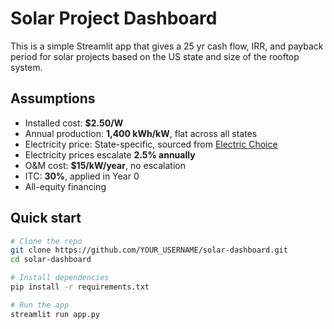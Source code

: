 # Solar Project Dashboard

This is a simple Streamlit app that gives a 25 yr cash flow, IRR, and payback period for solar projects based on the US state and size of the rooftop system.

## Assumptions

- Installed cost: **$2.50/W**
- Annual production: **1,400 kWh/kW**, flat across all states
- Electricity price: State-specific, sourced from [Electric Choice](https://www.electricchoice.com/electricity-prices-by-state/)
- Electricity prices escalate **2.5% annually**
- O&M cost: **$15/kW/year**, no escalation
- ITC: **30%**, applied in Year 0
- All-equity financing

## Quick start

```bash
# Clone the repo
git clone https://github.com/YOUR_USERNAME/solar-dashboard.git
cd solar-dashboard

# Install dependencies
pip install -r requirements.txt

# Run the app
streamlit run app.py

